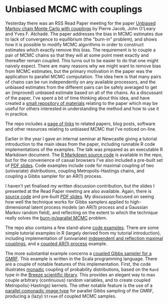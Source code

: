 # Unbiased MCMC with couplings

Yesterday there was an RSS Read Paper meeting for the paper [Unbiased Markov chain Monte Carlo with couplings](https://arxiv.org/abs/1708.03625) by Pierre Jacob, John O'Leary and Yves F. Atchadé. The paper addresses the bias in MCMC estimates due to lack of convergence to equilibrium (the "burn-in" problem), and shows how it is possible to modify MCMC algorithms in order to construct estimates which exactly remove this bias. The requirement is to couple a pair of MCMC chains so that they will at some point meet exactly and thereafter remain coupled. This turns out to be easier to do that one might naively expect. There are many reasons why we might want to remove bias from MCMC estimates, but the primary motivation in the paper was the application to parallel MCMC computation. The idea here is that many pairs of chains can be run independently on any available processors, and the unbiased estimates from the different pairs can be safely averaged to get an (improved) unbiased estimate based on all of the chains. As a discussant of the paper, I've spent a bit of time thinking about this idea, and have created a [small repository of materials](https://github.com/darrenjw/unbiased-mcmc) relating to the paper which may be useful for others interested in understanding the method and how to use it in practice.

The repo includes a [page of links](https://github.com/darrenjw/unbiased-mcmc/blob/master/Links.md) to related papers, blog posts, software and other resources relating to unbiased MCMC that I've noticed on-line.

Earlier in the year I gave an internal seminar at Newcastle giving a tutorial introduction to the main ideas from the paper, including runnable R code implementations of the examples. The talk was prepared as an executable R Markdown document. The [R Markdown source code](https://github.com/darrenjw/unbiased-mcmc/tree/master/intro) is available in the repo, but for the convenience of casual browsers I've also included a pre-built set of [PDF slides](https://github.com/darrenjw/unbiased-mcmc/raw/master/intro/UnbiasedMCMC-slides-PREBUILT.pdf). Code examples include code for maximal coupling of two (univariate) distributions, coupling Metropolis-Hastings chains, and coupling a Gibbs sampler for an AR(1) process.

I haven't yet finalised my written discussion contribution, but the slides I presented at the Read Paper meeting are also available. Again, there is [source code](https://github.com/darrenjw/unbiased-mcmc/tree/master/discussion) and pre-built [PDF slides](https://github.com/darrenjw/unbiased-mcmc/raw/master/discussion/djw-slides-PREBUILT.pdf). My discussion focused on seeing how well the technique works for Gibbs samplers applied to high-dimensional latent process models (an AR(1) process and a Gaussian Markov random field), and reflecting on the extent to which the technique really solves the [burn-in/parallel MCMC](https://darrenjw.wordpress.com/2010/12/14/getting-started-with-parallel-mcmc/) problem.

The repo also contains a few stand-alone [code examples](https://github.com/darrenjw/unbiased-mcmc/tree/master/examples). There are some simple tutorial examples in R (largely derived from my tutorial introduction), including implementation of (univariate) [independent and reflection maximal couplings](https://github.com/darrenjw/unbiased-mcmc/blob/master/examples/coupling/), and a [coupled AR(1) process](https://github.com/darrenjw/unbiased-mcmc/tree/master/examples/ar1) example.

The more substantial example concerns a [coupled Gibbs sampler for a GMRF](https://github.com/darrenjw/unbiased-mcmc/tree/master/examples/gmrf). This example is written in the Scala programming language. There are a couple of notable features of this implementation. First, the code illustrates [monadic](https://darrenjw.wordpress.com/2016/04/15/first-steps-with-monads-in-scala/) coupling of probability distributions, based on the `Rand` type in the [Breeze scientific library](https://darrenjw.wordpress.com/2013/12/30/brief-introduction-to-scala-and-breeze-for-statistical-computing/). This provides an elegant way to max couple arbitrary (continuous) random variables, and to create coupled Metropolis(-Hastings) kernels. The other notable feature is the use of a [parallel comonadic image type](https://darrenjw.wordpress.com/2018/01/22/comonads-for-scientific-and-statistical-computing-in-scala/) for parallel Gibbs sampling of the GMRF, producing a (lazy) `Stream` of coupled MCMC samples. 
